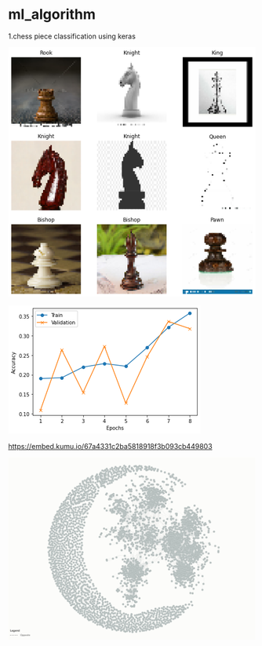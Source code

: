 # ml_algorithm

1.chess piece classification using keras

![Example Image](download.png)

![Example Image](download%20(1).png)


https://embed.kumu.io/67a4331c2ba5818918f3b093cb449803

![Example Image](download.jpeg)
